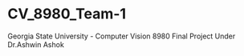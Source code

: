 # CV_8980_Team-1
Georgia State University - Computer Vision 8980 Final Project Under Dr.Ashwin Ashok
